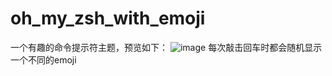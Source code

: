 # oh_my_zsh_with_emoji
一个有趣的命令提示符主题，预览如下：
![image](https://github.com/SVMawww/oh_my_zsh_with_emoji/assets/81839065/479a6e51-f0fa-4075-a6b7-a1fafada18a3)
每次敲击回车时都会随机显示一个不同的emoji
